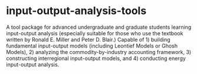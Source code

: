 # input-output-analysis-tools
A tool package for advanced undergraduate and graduate students learning input-output analysis (especially suitable for those who use the textbook written by Ronald E. Miller and Peter D. Blair.) Capable of 1) building fundamental input-output models (including Leontief Models or Ghosh Models), 2) analyzing the commodity-by-industry accounting framework, 3) constructing interregional input-output models, and 4) conducting energy input-output analysis.
